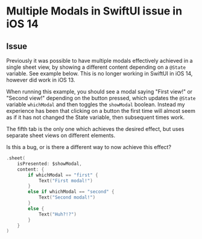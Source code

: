 #  Multiple Modals in SwiftUI issue in iOS 14

## Issue
Previously it was possible to have multiple modals effectively achieved in a single sheet view, by showing a different content depending on a `@State` variable. See example below. This is no longer working in SwiftUI in iOS 14, however did work in iOS 13.

When running this example, you should see a modal saying "First view!" or "Second view!" depending on the button pressed, which updates the `@State` variable `whichModal` and then toggles the `showModal` boolean.
Instead my experience has been that clicking on a button the first time will almost seem as if it has not changed the State variable, then subsequent times work.

The fifth tab is the only one which achieves the desired effect, but uses separate sheet views on different elements.

Is this a bug, or is there a different way to now achieve this effect?

```swift
.sheet(
    isPresented: $showModal,
    content: {
        if whichModal == "first" {
            Text("First modal!")
        }
        else if whichModal == "second" {
            Text("Second modal!")
        }
        else {
            Text("Huh?!?")
        }
    }
)
```

